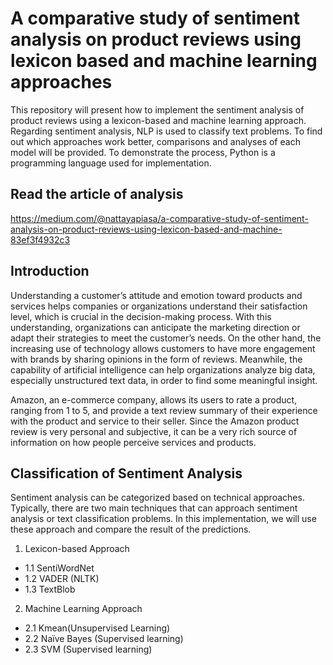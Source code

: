 # A comparative study of sentiment analysis on product reviews using lexicon based and machine learning approaches
This repository will present how to implement the sentiment analysis of product reviews using a lexicon-based and machine learning approach. Regarding sentiment analysis, NLP is used to classify text problems. To find out which approaches work better, comparisons and analyses of each model will be provided. To demonstrate the process, Python is a programming language used for implementation.

## Read the article of analysis
https://medium.com/@nattayapiasa/a-comparative-study-of-sentiment-analysis-on-product-reviews-using-lexicon-based-and-machine-83ef3f4932c3


## Introduction
Understanding a customer’s attitude and emotion toward products and services helps companies or organizations understand their satisfaction level, which is crucial in the decision-making process. With this understanding, organizations can anticipate the marketing direction or adapt their strategies to meet the customer’s needs. On the other hand, the increasing use of technology allows customers to have more engagement with brands by sharing opinions in the form of reviews. Meanwhile, the capability of artificial intelligence can help organizations analyze big data, especially unstructured text data, in order to find some meaningful insight.

Amazon, an e-commerce company, allows its users to rate a product, ranging from 1 to 5, and provide a text review summary of their experience with the product and service to their seller. Since the Amazon product review is very personal and subjective, it can be a very rich source of information on how people perceive services and products.

## Classification of Sentiment Analysis
Sentiment analysis can be categorized based on technical approaches. Typically, there are two main techniques that can approach sentiment analysis or text classification problems. In this implementation, we will use these approach and compare the result of the predictions.

1. Lexicon-based Approach
- 1.1  SentiWordNet
- 1.2  VADER (NLTK)
- 1.3  TextBlob

2. Machine Learning Approach
- 2.1 Kmean(Unsupervised Learning)
- 2.2 Naïve Bayes (Supervised learning)
- 2.3 SVM (Supervised learning)
